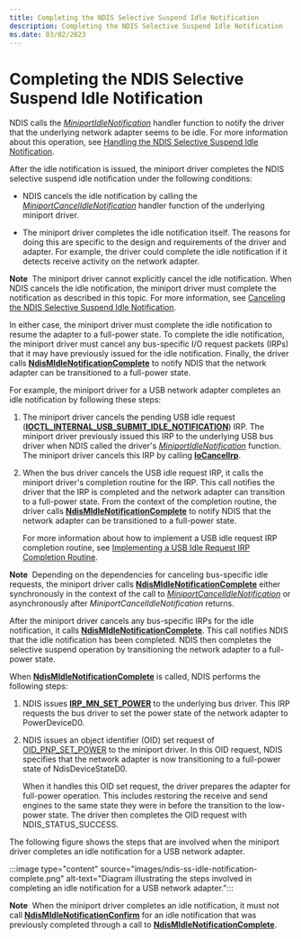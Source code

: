 ```yaml
---
title: Completing the NDIS Selective Suspend Idle Notification
description: Completing the NDIS Selective Suspend Idle Notification
ms.date: 03/02/2023
---
```


# Completing the NDIS Selective Suspend Idle Notification


NDIS calls the [*MiniportIdleNotification*](/windows-hardware/drivers/ddi/ndis/nc-ndis-miniport_idle_notification) handler function to notify the driver that the underlying network adapter seems to be idle. For more information about this operation, see [Handling the NDIS Selective Suspend Idle Notification](handling-the-ndis-selective-suspend-idle-notification.md).

After the idle notification is issued, the miniport driver completes the NDIS selective suspend idle notification under the following conditions:

-   NDIS cancels the idle notification by calling the [*MiniportCancelIdleNotification*](/windows-hardware/drivers/ddi/ndis/nc-ndis-miniport_cancel_idle_notification) handler function of the underlying miniport driver.

-   The miniport driver completes the idle notification itself. The reasons for doing this are specific to the design and requirements of the driver and adapter. For example, the driver could complete the idle notification if it detects receive activity on the network adapter.

**Note**  The miniport driver cannot explicitly cancel the idle notification. When NDIS cancels the idle notification, the miniport driver must complete the notification as described in this topic. For more information, see [Canceling the NDIS Selective Suspend Idle Notification](canceling-the-ndis-selective-suspend-idle-notification.md).

 

In either case, the miniport driver must complete the idle notification to resume the adapter to a full-power state. To complete the idle notification, the miniport driver must cancel any bus-specific I/O request packets (IRPs) that it may have previously issued for the idle notification. Finally, the driver calls [**NdisMIdleNotificationComplete**](/windows-hardware/drivers/ddi/ndis/nf-ndis-ndismidlenotificationcomplete) to notify NDIS that the network adapter can be transitioned to a full-power state.

For example, the miniport driver for a USB network adapter completes an idle notification by following these steps:

1.  The miniport driver cancels the pending USB idle request ([**IOCTL\_INTERNAL\_USB\_SUBMIT\_IDLE\_NOTIFICATION**](/windows-hardware/drivers/ddi/usbioctl/ni-usbioctl-ioctl_internal_usb_submit_idle_notification)) IRP. The miniport driver previously issued this IRP to the underlying USB bus driver when NDIS called the driver's [*MiniportIdleNotification*](/windows-hardware/drivers/ddi/ndis/nc-ndis-miniport_idle_notification) function. The miniport driver cancels this IRP by calling [**IoCancelIrp**](/windows-hardware/drivers/ddi/wdm/nf-wdm-iocancelirp).

2.  When the bus driver cancels the USB idle request IRP, it calls the miniport driver's completion routine for the IRP. This call notifies the driver that the IRP is completed and the network adapter can transition to a full-power state. From the context of the completion routine, the driver calls [**NdisMIdleNotificationComplete**](/windows-hardware/drivers/ddi/ndis/nf-ndis-ndismidlenotificationcomplete) to notify NDIS that the network adapter can be transitioned to a full-power state.

    For more information about how to implement a USB idle request IRP completion routine, see [Implementing a USB Idle Request IRP Completion Routine](implementing-a-usb-idle-request-irp-completion-routine.md).

**Note**  Depending on the dependencies for canceling bus-specific idle requests, the miniport driver calls [**NdisMIdleNotificationComplete**](/windows-hardware/drivers/ddi/ndis/nf-ndis-ndismidlenotificationcomplete) either synchronously in the context of the call to [*MiniportCancelIdleNotification*](/windows-hardware/drivers/ddi/ndis/nc-ndis-miniport_cancel_idle_notification) or asynchronously after *MiniportCancelIdleNotification* returns.

 

After the miniport driver cancels any bus-specific IRPs for the idle notification, it calls [**NdisMIdleNotificationComplete**](/windows-hardware/drivers/ddi/ndis/nf-ndis-ndismidlenotificationcomplete). This call notifies NDIS that the idle notification has been completed. NDIS then completes the selective suspend operation by transitioning the network adapter to a full-power state.

When [**NdisMIdleNotificationComplete**](/windows-hardware/drivers/ddi/ndis/nf-ndis-ndismidlenotificationcomplete) is called, NDIS performs the following steps:

1.  NDIS issues [**IRP\_MN\_SET\_POWER**](../kernel/irp-mn-set-power.md) to the underlying bus driver. This IRP requests the bus driver to set the power state of the network adapter to PowerDeviceD0.

2.  NDIS issues an object identifier (OID) set request of [OID\_PNP\_SET\_POWER](./oid-pnp-set-power.md) to the miniport driver. In this OID request, NDIS specifies that the network adapter is now transitioning to a full-power state of NdisDeviceStateD0.

    When it handles this OID set request, the driver prepares the adapter for full-power operation. This includes restoring the receive and send engines to the same state they were in before the transition to the low-power state. The driver then completes the OID request with NDIS\_STATUS\_SUCCESS.

The following figure shows the steps that are involved when the miniport driver completes an idle notification for a USB network adapter.

:::image type="content" source="images/ndis-ss-idle-notification-complete.png" alt-text="Diagram illustrating the steps involved in completing an idle notification for a USB network adapter.":::

**Note**  When the miniport driver completes an idle notification, it must not call [**NdisMIdleNotificationConfirm**](/windows-hardware/drivers/ddi/ndis/nf-ndis-ndismidlenotificationconfirm) for an idle notification that was previously completed through a call to [**NdisMIdleNotificationComplete**](/windows-hardware/drivers/ddi/ndis/nf-ndis-ndismidlenotificationcomplete).

 

 

